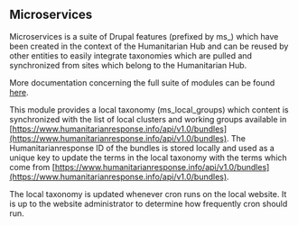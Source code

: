 ## Microservices

Microservices is a suite of Drupal features (prefixed by ms_) which have been created in the context of the
Humanitarian Hub and can be reused by other entities to easily integrate taxonomies which are pulled and
synchronized from sites which belong to the Humanitarian Hub.

More documentation concerning the full suite of modules can be found [here](https://github.com/un-ocha/ms_core).

This module provides a local taxonomy (ms_local_groups) which content is synchronized with the list of local clusters and working groups available in [https://www.humanitarianresponse.info/api/v1.0/bundles](https://www.humanitarianresponse.info/api/v1.0/bundles). The Humanitarianresponse ID of the bundles is stored locally and used as a unique key to update the terms in the local taxonomy with the terms which come from [https://www.humanitarianresponse.info/api/v1.0/bundles](https://www.humanitarianresponse.info/api/v1.0/bundles).

The local taxonomy is updated whenever cron runs on the local website. It is up to the website administrator to determine how frequently cron should run.
